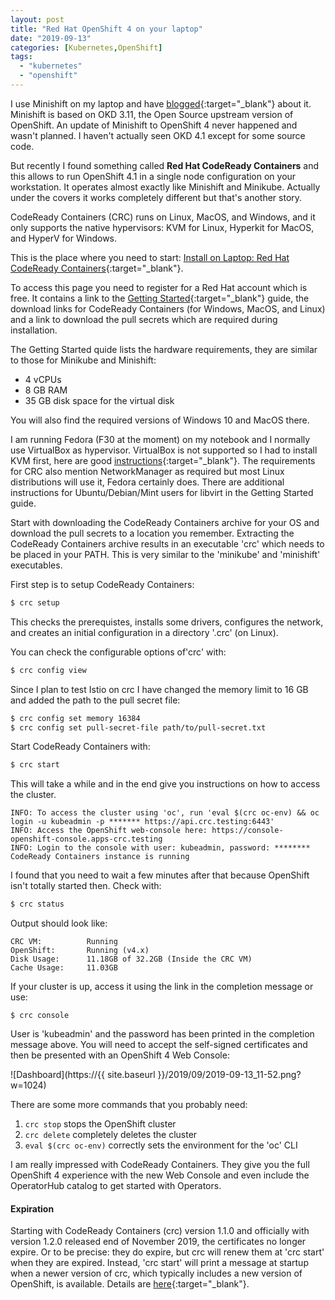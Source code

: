 ```yaml
---
layout: post
title: "Red Hat OpenShift 4 on your laptop"
date: "2019-09-13"
categories: [Kubernetes,OpenShift]
tags: 
  - "kubernetes"
  - "openshift"
---
```


I use Minishift on my laptop and have [blogged](https://haralduebele.blog/2019/06/28/cloud-native-starter-and-openshift-okd-minishift/){:target="_blank"} about it. Minishift is based on OKD 3.11, the Open Source upstream version of OpenShift. An update of Minishift to OpenShift 4 never happened and wasn't planned. I haven't actually seen OKD 4.1 except for some source code.

But recently I found something called **Red Hat CodeReady Containers** and this allows to run OpenShift 4.1 in a single node configuration on your workstation. It operates almost exactly like Minishift and Minikube. Actually under the covers it works completely different but that's another story.

CodeReady Containers (CRC) runs on Linux, MacOS, and Windows, and it only supports the native hypervisors: KVM for Linux, Hyperkit for MacOS, and HyperV for Windows.

This is the place where you need to start: [Install on Laptop: Red Hat CodeReady Containers](https://cloud.redhat.com/openshift/install/crc/installer-provisioned){:target="_blank"}.

To access this page you need to register for a Red Hat account which is free. It contains a link to the [Getting Started](https://code-ready.github.io/crc/){:target="_blank"} guide, the download links for CodeReady Containers (for Windows, MacOS, and Linux) and a link to download the pull secrets which are required during installation.

The Getting Started quide lists the hardware requirements, they are similar to those for Minikube and Minishift:

- 4 vCPUs
- 8 GB RAM
- 35 GB disk space for the virtual disk

You will also find the required versions of Windows 10 and MacOS there.

I am running Fedora (F30 at the moment) on my notebook and I normally use VirtualBox as hypervisor. VirtualBox is not supported so I had to install KVM first, here are good [instructions](https://computingforgeeks.com/how-to-install-kvm-on-fedora/){:target="_blank"}. The requirements for CRC also mention NetworkManager as required but most Linux distributions will use it, Fedora certainly does. There are additional instructions for Ubuntu/Debian/Mint users for libvirt in the Getting Started guide.

Start with downloading the CodeReady Containers archive for your OS and download the pull secrets to a location you remember. Extracting the CodeReady Containers archive results in an executable 'crc' which needs to be placed in your PATH. This is very similar to the 'minikube' and 'minishift' executables.

First step is to setup CodeReady Containers:

```sh
$ crc setup
```

This checks the prerequistes, installs some drivers, configures the network, and creates an initial configuration in a directory '.crc' (on Linux).

You can check the configurable options of'crc' with:

```sh
$ crc config view
```

Since I plan to test Istio on crc I have changed the memory limit to 16 GB and added the path to the pull secret file:

```sh
$ crc config set memory 16384
$ crc config set pull-secret-file path/to/pull-secret.txt
```

Start CodeReady Containers with:

```sh
$ crc start
```

This will take a while and in the end give you instructions on how to access the cluster.

```
INFO: To access the cluster using 'oc', run 'eval $(crc oc-env) && oc login -u kubeadmin -p ******* https://api.crc.testing:6443'
INFO: Access the OpenShift web-console here: https://console-openshift-console.apps-crc.testing
INFO: Login to the console with user: kubeadmin, password: ********
CodeReady Containers instance is running
```

I found that you need to wait a few minutes after that because OpenShift isn't totally started then. Check with:

```sh
$ crc status
```

Output should look like:

```
CRC VM:          Running
OpenShift:       Running (v4.x)  
Disk Usage:      11.18GB of 32.2GB (Inside the CRC VM)
Cache Usage:     11.03GB
```

If your cluster is up, access it using the link in the completion message or use:

```
$ crc console
```

User is 'kubeadmin' and the password has been printed in the completion message above. You will need to accept the self-signed certificates and then be presented with an OpenShift 4 Web Console:

![Dashboard](https://{{ site.baseurl }}/2019/09/2019-09-13_11-52.png?w=1024)

There are some more commands that you probably need:

1. `crc stop` stops the OpenShift cluster
2. `crc delete` completely deletes the cluster
3. `eval $(crc oc-env)` correctly sets the environment for the 'oc' CLI

I am really impressed with CodeReady Containers. They give you the full OpenShift 4 experience with the new Web Console and even include the OperatorHub catalog to get started with Operators.

#### Expiration

Starting with CodeReady Containers (crc) version 1.1.0 and officially with version 1.2.0 released end of November 2019, the certificates no longer expire. Or to be precise: they do expire, but crc will renew them at 'crc start' when they are expired. Instead, 'crc start' will print a message at startup when a newer version of crc, which typically includes a new version of OpenShift, is available. Details are [here](https://code-ready.github.io/crc/#troubleshooting-expired-certificates_gsg){:target="_blank"}.
